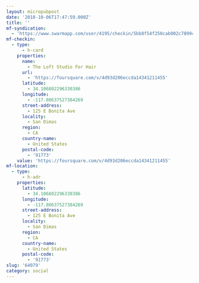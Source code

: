 ```yaml
---
layout: micropubpost
date: '2018-10-06T17:47:59.000Z'
title: ''
mf-syndication:
  - 'https://www.swarmapp.com/user/4195/checkin/5bb8f54f250cab002c7899cd'
mf-checkin:
  - type:
      - h-card
    properties:
      name:
        - The Loft Studio For Hair
      url:
        - 'https://foursquare.com/v/4d93d206eccda14341211455'
      latitude:
        - 34.106802296330386
      longitude:
        - -117.80637527384269
      street-address:
        - 125 E Bonita Ave
      locality:
        - San Dimas
      region:
        - CA
      country-name:
        - United States
      postal-code:
        - '91773'
    value: 'https://foursquare.com/v/4d93d206eccda14341211455'
mf-location:
  - type:
      - h-adr
    properties:
      latitude:
        - 34.106802296330386
      longitude:
        - -117.80637527384269
      street-address:
        - 125 E Bonita Ave
      locality:
        - San Dimas
      region:
        - CA
      country-name:
        - United States
      postal-code:
        - '91773'
slug: '64079'
category: social
---
```

